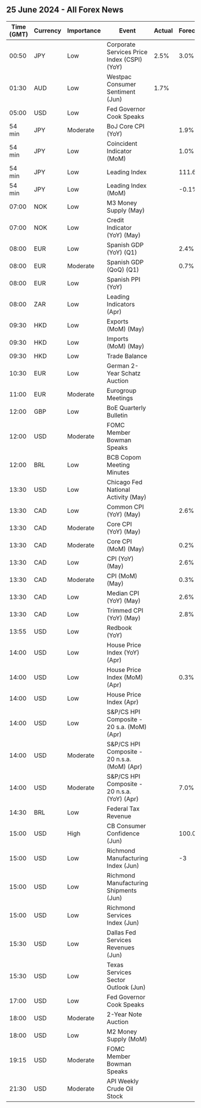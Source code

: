 ## 25 June 2024 - All Forex News

| Time (GMT) | Currency | Importance | Event | Actual | Forecast | Previous |
|------|----------|------------|-------|--------|----------|----------|
| 00:50 | JPY | Low | Corporate Services Price Index (CSPI) (YoY) | 2.5% | 3.0% | 2.7% |
| 01:30 | AUD | Low | Westpac Consumer Sentiment (Jun) | 1.7% |  | -0.3% |
| 05:00 | USD | Low | Fed Governor Cook Speaks |  |  |  |
| 54 min | JPY | Moderate | BoJ Core CPI (YoY) |  | 1.9% | 1.8% |
| 54 min | JPY | Low | Coincident Indicator (MoM) |  | 1.0% | 2.1% |
| 54 min | JPY | Low | Leading Index |  | 111.6 | 112.2 |
| 54 min | JPY | Low | Leading Index (MoM) |  | -0.1% | 0.1% |
| 07:00 | NOK | Low | M3 Money Supply (May) |  |  | 3,117.4B |
| 07:00 | NOK | Low | Credit Indicator (YoY) (May) |  |  | 3.2% |
| 08:00 | EUR | Low | Spanish GDP (YoY) (Q1) |  | 2.4% | 2.4% |
| 08:00 | EUR | Moderate | Spanish GDP (QoQ) (Q1) |  | 0.7% | 0.7% |
| 08:00 | EUR | Low | Spanish PPI (YoY) |  |  | -6.6% |
| 08:00 | ZAR | Low | Leading Indicators (Apr) |  |  | 110.40% |
| 09:30 | HKD | Low | Exports (MoM) (May) |  |  | 11.9% |
| 09:30 | HKD | Low | Imports (MoM) (May) |  |  | 3.7% |
| 09:30 | HKD | Low | Trade Balance |  |  | -10.0B |
| 10:30 | EUR | Low | German 2-Year Schatz Auction |  |  | 3.010% |
| 11:00 | EUR | Moderate | Eurogroup Meetings |  |  |  |
| 12:00 | GBP | Low | BoE Quarterly Bulletin |  |  |  |
| 12:00 | USD | Moderate | FOMC Member Bowman Speaks |  |  |  |
| 12:00 | BRL | Low | BCB Copom Meeting Minutes |  |  |  |
| 13:30 | USD | Low | Chicago Fed National Activity (May) |  |  | -0.23 |
| 13:30 | CAD | Low | Common CPI (YoY) (May) |  | 2.6% | 2.6% |
| 13:30 | CAD | Moderate | Core CPI (YoY) (May) |  |  | 1.6% |
| 13:30 | CAD | Moderate | Core CPI (MoM) (May) |  | 0.2% | 0.2% |
| 13:30 | CAD | Low | CPI (YoY) (May) |  | 2.6% | 2.7% |
| 13:30 | CAD | Moderate | CPI (MoM) (May) |  | 0.3% | 0.5% |
| 13:30 | CAD | Low | Median CPI (YoY) (May) |  | 2.6% | 2.6% |
| 13:30 | CAD | Low | Trimmed CPI (YoY) (May) |  | 2.8% | 2.9% |
| 13:55 | USD | Low | Redbook (YoY) |  |  | 5.9% |
| 14:00 | USD | Low | House Price Index (YoY) (Apr) |  |  | 6.7% |
| 14:00 | USD | Low | House Price Index (MoM) (Apr) |  | 0.3% | 0.1% |
| 14:00 | USD | Low | House Price Index (Apr) |  |  | 423.4 |
| 14:00 | USD | Low | S&P/CS HPI Composite - 20 s.a. (MoM) (Apr) |  |  | 0.3% |
| 14:00 | USD | Moderate | S&P/CS HPI Composite - 20 n.s.a. (MoM) (Apr) |  |  | 1.6% |
| 14:00 | USD | Moderate | S&P/CS HPI Composite - 20 n.s.a. (YoY) (Apr) |  | 7.0% | 7.4% |
| 14:30 | BRL | Low | Federal Tax Revenue |  |  | 228.90B |
| 15:00 | USD | High | CB Consumer Confidence (Jun) |  | 100.0 | 102.0 |
| 15:00 | USD | Low | Richmond Manufacturing Index (Jun) |  | -3 | 0 |
| 15:00 | USD | Low | Richmond Manufacturing Shipments (Jun) |  |  | 13 |
| 15:00 | USD | Low | Richmond Services Index (Jun) |  |  | 3 |
| 15:30 | USD | Low | Dallas Fed Services Revenues (Jun) |  |  | 6.7 |
| 15:30 | USD | Low | Texas Services Sector Outlook (Jun) |  |  | -12.1 |
| 17:00 | USD | Low | Fed Governor Cook Speaks |  |  |  |
| 18:00 | USD | Moderate | 2-Year Note Auction |  |  | 4.917% |
| 18:00 | USD | Low | M2 Money Supply (MoM) |  |  | 20.87T |
| 19:15 | USD | Moderate | FOMC Member Bowman Speaks |  |  |  |
| 21:30 | USD | Moderate | API Weekly Crude Oil Stock |  |  | 2.264M |
